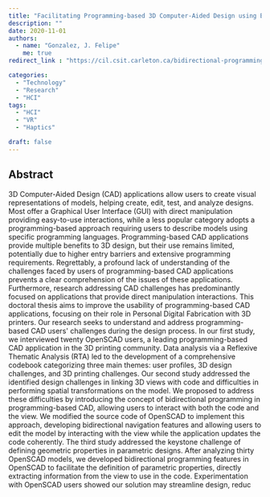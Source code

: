 ```yaml
---
title: "Facilitating Programming-based 3D Computer-Aided Design using Bidirectional Programming"
description: ""
date: 2020-11-01
authors:
  - name: "Gonzalez, J. Felipe" 
    me: true
redirect_link : "https://cil.csit.carleton.ca/bidirectional-programming-csg-cad/"

categories:
  - "Technology"
  - "Research"
  - "HCI"
tags:
  - "HCI"
  - "VR"
  - "Haptics"

draft: false
---
```



## Abstract

3D Computer-Aided Design (CAD) applications allow users to create visual representations of models, helping create, edit, test, and analyze designs. Most offer a Graphical User Interface (GUI) with direct manipulation providing easy-to-use interactions, while a less popular category adopts a programming-based approach requiring users to describe models using specific programming languages. Programming-based CAD applications provide multiple benefits to 3D design, but their use remains limited, potentially due to higher entry barriers and extensive programming requirements. Regrettably, a profound lack of understanding of the challenges faced by users of programming-based CAD applications prevents a clear comprehension of the issues of these applications. Furthermore, research addressing CAD challenges has predominantly focused on applications that provide direct manipulation interactions. This doctoral thesis aims to improve the usability of programming-based CAD applications, focusing on their role in Personal Digital Fabrication with 3D printers. Our research seeks to understand and address programming-based CAD users' challenges during the design process. In our first study, we interviewed twenty OpenSCAD users, a leading programming-based CAD application in the 3D printing community. Data analysis via a Reflexive Thematic Analysis (RTA) led to the development of a comprehensive codebook categorizing three main themes: user profiles, 3D design challenges, and 3D printing challenges. Our second study addressed the identified design challenges in linking 3D views with code and difficulties in performing spatial transformations on the model. We proposed to address these difficulties by introducing the concept of bidirectional programming in programming-based CAD, allowing users to interact with both the code and the view. We modified the source code of OpenSCAD to implement this approach, developing bidirectional navigation features and allowing users to edit the model by interacting with the view while the application updates the code coherently. The third study addressed the keystone challenge of defining geometric properties in parametric designs. After analyzing thirty OpenSCAD models, we developed bidirectional programming features in OpenSCAD to facilitate the definition of parametric properties, directly extracting information from the view to use in the code. Experimentation with OpenSCAD users showed our solution may streamline design, reduc